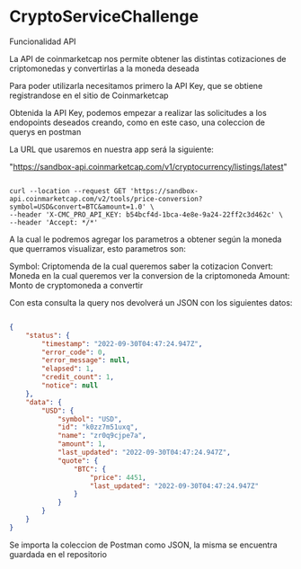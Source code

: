 # CryptoServiceChallenge

Funcionalidad API

La API de coinmarketcap nos permite obtener las distintas cotizaciones de criptomonedas y convertirlas a la moneda deseada

Para poder utilizarla necesitamos primero la API Key, que se obtiene registrandose en el sitio de Coinmarketcap

Obtenida la API Key, podemos empezar a realizar las solicitudes a los endopoints deseados creando, como en este caso, una coleccion de querys en postman

La URL que usaremos en nuestra app será la siguiente:

"https://sandbox-api.coinmarketcap.com/v1/cryptocurrency/listings/latest"

```shell

curl --location --request GET 'https://sandbox-api.coinmarketcap.com/v2/tools/price-conversion?symbol=USD&convert=BTC&amount=1.0' \
--header 'X-CMC_PRO_API_KEY: b54bcf4d-1bca-4e8e-9a24-22ff2c3d462c' \
--header 'Accept: */*'

```
A la cual le podremos agregar los parametros a obtener según la moneda que querramos visualizar, esto parametros son:

Symbol: Criptomenda de la cual queremos saber la cotizacion
Convert: Moneda en la cual queremos ver la conversion de la criptomoneda
Amount: Monto de cryptomoneda a convertir

Con esta consulta la query nos devolverá un JSON con los siguientes datos:

```json

{
    "status": {
        "timestamp": "2022-09-30T04:47:24.947Z",
        "error_code": 0,
        "error_message": null,
        "elapsed": 1,
        "credit_count": 1,
        "notice": null
    },
    "data": {
        "USD": {
            "symbol": "USD",
            "id": "k0zz7m51uxq",
            "name": "zr0q9cjpe7a",
            "amount": 1,
            "last_updated": "2022-09-30T04:47:24.947Z",
            "quote": {
                "BTC": {
                    "price": 4451,
                    "last_updated": "2022-09-30T04:47:24.947Z"
                }
            }
        }
    }
}

```
Se importa la coleccion de Postman como JSON, la misma se encuentra guardada en el repositorio
